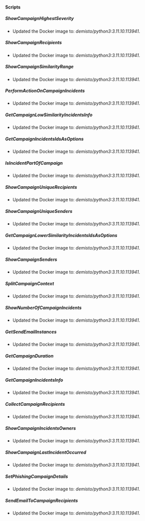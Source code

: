 
#### Scripts

##### ShowCampaignHighestSeverity


- Updated the Docker image to: *demisto/python3:3.11.10.113941*.
##### ShowCampaignRecipients


- Updated the Docker image to: *demisto/python3:3.11.10.113941*.
##### ShowCampaignSimilarityRange


- Updated the Docker image to: *demisto/python3:3.11.10.113941*.
##### PerformActionOnCampaignIncidents


- Updated the Docker image to: *demisto/python3:3.11.10.113941*.
##### GetCampaignLowSimilarityIncidentsInfo


- Updated the Docker image to: *demisto/python3:3.11.10.113941*.
##### GetCampaignIncidentsIdsAsOptions


- Updated the Docker image to: *demisto/python3:3.11.10.113941*.
##### IsIncidentPartOfCampaign


- Updated the Docker image to: *demisto/python3:3.11.10.113941*.
##### ShowCampaignUniqueRecipients


- Updated the Docker image to: *demisto/python3:3.11.10.113941*.
##### ShowCampaignUniqueSenders


- Updated the Docker image to: *demisto/python3:3.11.10.113941*.
##### GetCampaignLowerSimilarityIncidentsIdsAsOptions


- Updated the Docker image to: *demisto/python3:3.11.10.113941*.
##### ShowCampaignSenders


- Updated the Docker image to: *demisto/python3:3.11.10.113941*.
##### SplitCampaignContext


- Updated the Docker image to: *demisto/python3:3.11.10.113941*.
##### ShowNumberOfCampaignIncidents


- Updated the Docker image to: *demisto/python3:3.11.10.113941*.
##### GetSendEmailInstances


- Updated the Docker image to: *demisto/python3:3.11.10.113941*.
##### GetCampaignDuration


- Updated the Docker image to: *demisto/python3:3.11.10.113941*.
##### GetCampaignIncidentsInfo


- Updated the Docker image to: *demisto/python3:3.11.10.113941*.
##### CollectCampaignRecipients


- Updated the Docker image to: *demisto/python3:3.11.10.113941*.
##### ShowCampaignIncidentsOwners


- Updated the Docker image to: *demisto/python3:3.11.10.113941*.
##### ShowCampaignLastIncidentOccurred


- Updated the Docker image to: *demisto/python3:3.11.10.113941*.
##### SetPhishingCampaignDetails


- Updated the Docker image to: *demisto/python3:3.11.10.113941*.
##### SendEmailToCampaignRecipients


- Updated the Docker image to: *demisto/python3:3.11.10.113941*.
